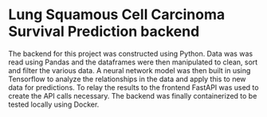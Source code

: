 # Lung Squamous Cell Carcinoma Survival Prediction backend

The backend for this project was constructed using Python. Data was was read using Pandas and the dataframes were then manipulated to clean, sort and filter the various data. A neural network model was then built in using Tensorflow to analyze the relationships in the data and apply this to new data for predictions. To relay the results to the frontend FastAPI was used to create the API calls necessary. The backend was finally containerized to be tested locally using Docker.
